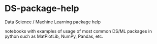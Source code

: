 # DS-package-help
Data Science / Machine Learning package help

notebooks with examples of usage of most common DS/ML packages in python such as MatPlotLib, NumPy, Pandas, etc.  
